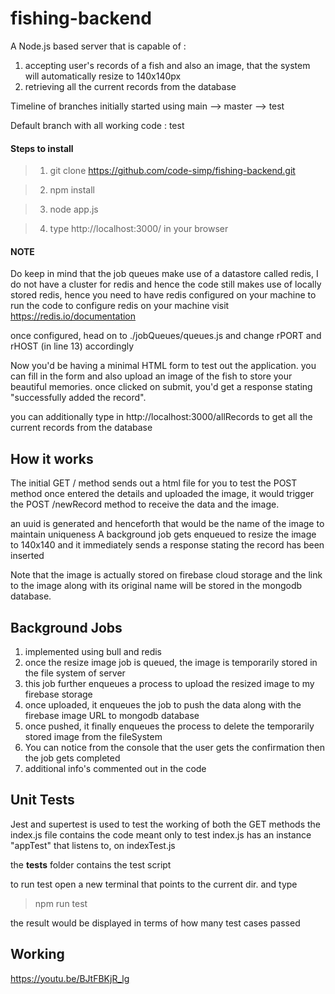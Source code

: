 # fishing-backend
A Node.js based server that is capable of :
1. accepting user's records of a fish and also an image, that the system will automatically resize to 140x140px
2. retrieving all the current records from the database

Timeline of branches
initially started using main --> master --> test

Default branch with all working code : test

#### Steps to install
>1. git clone https://github.com/code-simp/fishing-backend.git

>2. npm install

>3. node app.js

>4. type http://localhost:3000/ in your browser

#### NOTE
Do keep in mind that the job queues make use of a datastore called redis,
I do not have a cluster for redis and hence the code still makes use of locally stored redis, 
hence you need to have redis configured on your machine to run the code
to configure redis on your machine visit https://redis.io/documentation

once configured, head on to ./jobQueues/queues.js
and change rPORT and rHOST (in line 13) accordingly

Now you'd be having a minimal HTML form to test out the application.
you can fill in the form and also upload an image of the fish to store your beautiful memories.
once clicked on submit, you'd get a response stating "successfully added the record".

you can additionally type in http://localhost:3000/allRecords
to get all the current records from the database

## How it works

The initial GET / method sends out a html file for you to test the POST method
once entered the details and uploaded the image,
it would trigger the POST /newRecord method to receive the data and the image.

an uuid is generated and henceforth that would be the name of the image to maintain uniqueness
A background job gets enqueued to resize the image to 140x140
and it immediately sends a response stating the record has been inserted

Note that the image is actually stored on firebase cloud storage and the link to the image along with its original name 
will be stored in the mongodb database.

## Background Jobs

1. implemented using bull and redis
2. once the resize image job is queued, the image is temporarily stored in the file system of server
3. this job further enqueues a process to upload the resized image to my firebase storage
4. once uploaded, it enqueues the job to push the data along with the firebase image URL to mongodb database
5. once pushed, it finally enqueues the process to delete the temporarily stored image from the fileSystem
6. You can notice from the console that the user gets the confirmation then the job gets completed
7. additional info's commented out in the code

## Unit Tests

Jest and supertest is used to test the working of both the GET methods 
the index.js file contains the code meant only to test
index.js has an instance "appTest" that listens to, on indexTest.js

the __tests__ folder contains the test script 

to run test open a new terminal that points to the current dir. and type 
>npm run test

the result would be displayed in terms of how many test cases passed

## Working
https://youtu.be/BJtFBKjR_lg


